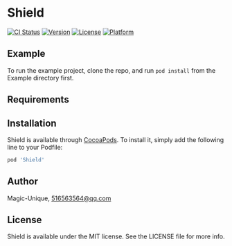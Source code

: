 # Shield

[![CI Status](https://img.shields.io/travis/Magic-Unique/Shield.svg?style=flat)](https://travis-ci.org/Magic-Unique/Shield)
[![Version](https://img.shields.io/cocoapods/v/Shield.svg?style=flat)](https://cocoapods.org/pods/Shield)
[![License](https://img.shields.io/cocoapods/l/Shield.svg?style=flat)](https://cocoapods.org/pods/Shield)
[![Platform](https://img.shields.io/cocoapods/p/Shield.svg?style=flat)](https://cocoapods.org/pods/Shield)

## Example

To run the example project, clone the repo, and run `pod install` from the Example directory first.

## Requirements

## Installation

Shield is available through [CocoaPods](https://cocoapods.org). To install
it, simply add the following line to your Podfile:

```ruby
pod 'Shield'
```

## Author

Magic-Unique, 516563564@qq.com

## License

Shield is available under the MIT license. See the LICENSE file for more info.
